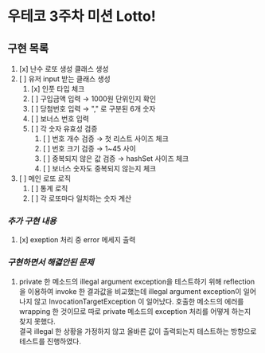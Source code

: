 # 우테코 3주차 미션 Lotto!

## 구현 목록

1. [x] 난수 로또 생성 클래스 생성
2. [ ] 유저 input 받는 클래스 생성
   1. [x] 인풋 타입 체크
   2. [ ] 구입금액 입력 &rarr; 1000원 단위인지 확인
   3. [ ] 당첨번호 입력 &rarr; "," 로 구분된 6개 숫자
   4. [ ] 보너스 번호 입력 
   5. [ ] 각 숫자 유효성 검증
      1. [ ] 번호 개수 검증 &rarr; 첫 리스트 사이즈 체크
      2. [ ] 번호 크기 검증 &rarr; 1~45 사이
      3. [ ] 중복되지 않은 값 검증 &rarr; hashSet 사이즈 체크
      4. [ ] 보너스 숫자도 중복되지 않는지 체크 
4. [ ] 메인 로또 로직 
   1. [ ] 통계 로직
   2. [ ] 각 로또마다 일치하는 숫자 계산

### *추가 구현 내용* 
1. [x] exeption 처리 중 error 메세지 출력



### *구현하면서 해겷안된 문제*

1. private 한 메소드의 illegal argument exception을 테스트하기 위해 reflection을 이용하여 invoke 한 결과값을 비교했는데 illegal argument exception이 일어나지 않고 
InvocationTargetException 이 일어났다. 호출한 메소드의 에러를 wrapping 한 것이므로 따로 private 메소드의 exception 처리를 어떻게 하는지 찾지 못했다. <br/> 
결국 illegal 한 상황을 가정하지 않고 올바른 값이 출력되는지 테스트하는 방향으로 테스트를 진행하였다. 